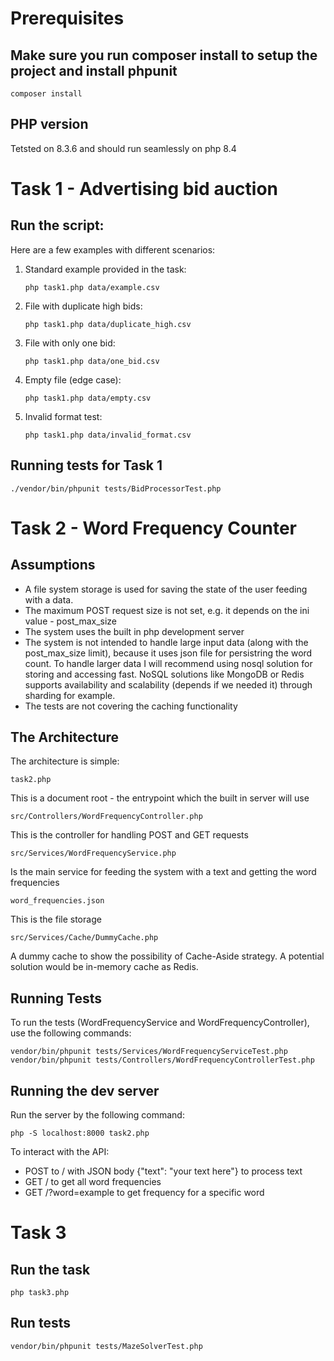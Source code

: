 # Prerequisites

## Make sure you run composer install to setup the project and install phpunit

`composer install`

## PHP version

Tetsted on 8.3.6 and should run seamlessly on php 8.4

# Task 1 - Advertising bid auction

## Run the script:

Here are a few examples with different scenarios:

1. Standard example provided in the task:
   ```
   php task1.php data/example.csv
   ```

2. File with duplicate high bids:
   ```
   php task1.php data/duplicate_high.csv
   ```

3. File with only one bid:
   ```
   php task1.php data/one_bid.csv
   ```

4. Empty file (edge case):
   ```
   php task1.php data/empty.csv
   ```

5. Invalid format test:
   ```
   php task1.php data/invalid_format.csv
   ```

## Running tests for Task 1

```
./vendor/bin/phpunit tests/BidProcessorTest.php
```


# Task 2 - Word Frequency Counter

## Assumptions
- A file system storage is used for saving the state of the user feeding with a data.
- The maximum POST request size is not set, e.g. it depends on the ini value - post_max_size
- The system uses the built in php development server
- The system is not intended to handle large input data (along with the post_max_size limit), because it uses json file for persistring the word count. To handle larger data I will recommend using nosql solution for storing and accessing fast. NoSQL solutions like MongoDB or Redis supports availability and scalability (depends if we needed it) through sharding for example.
- The tests are not covering the caching functionality

## The Architecture

The architecture is simple:

```
task2.php
```
 This is a document root - the entrypoint which the built in server will use

```
src/Controllers/WordFrequencyController.php
``` 
This is the controller for handling POST and GET requests
```
src/Services/WordFrequencyService.php
``` 
Is the main service for feeding the system with a text and getting the word frequencies

```
word_frequencies.json
```
This is the file storage

```
src/Services/Cache/DummyCache.php

```

A dummy cache to show the possibility of Cache-Aside strategy. A potential solution would be in-memory cache as Redis.


## Running Tests

To run the tests (WordFrequencyService and WordFrequencyController), use the following commands:

```
vendor/bin/phpunit tests/Services/WordFrequencyServiceTest.php
vendor/bin/phpunit tests/Controllers/WordFrequencyControllerTest.php
```

## Running the dev server

Run the server by the following command:

```
php -S localhost:8000 task2.php

```

To interact with the API:
- POST to / with JSON body {"text": "your text here"} to process text
- GET / to get all word frequencies
- GET /?word=example to get frequency for a specific word

# Task 3

## Run the task

```
php task3.php
```

## Run tests

```
vendor/bin/phpunit tests/MazeSolverTest.php

```